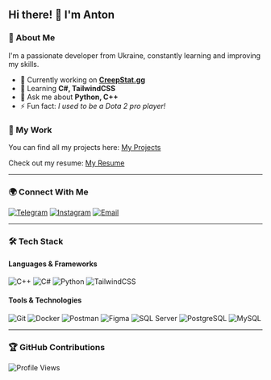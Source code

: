 ## Hi there! 👋 I'm Anton


### 🚀 About Me
I'm a passionate developer from Ukraine, constantly learning and improving my skills.

- 🔭 Currently working on **[CreepStat.gg](https://github.com/Tosentai)**
- 🌱 Learning **C#, TailwindCSS**
- 💬 Ask me about **Python, C++**
- ⚡ Fun fact: *I used to be a Dota 2 pro player!*

### 📂 My Work
You can find all my projects here: [My Projects](https://docs.google.com/document/d/1z5UJjqQxiNBWr9zoG6a-B8S5kgIqqu9FP7SKdSgwu9U/edit?tab=t.0)

Check out my resume: [My Resume](https://drive.google.com/file/d/1y7exw3U08XPwesL9eyLnytiV3XBQ-HIC/view?usp=sharing)

---

### 🌍 Connect With Me
[![Telegram](https://img.shields.io/badge/Telegram-26A5E4?style=for-the-badge&logo=telegram&logoColor=white)](https://t.me/tosentai)
[![Instagram](https://img.shields.io/badge/Instagram-E4405F?style=for-the-badge&logo=instagram&logoColor=white)](https://instagram.com/tosentai_)
[![Email](https://img.shields.io/badge/Email-D14836?style=for-the-badge&logo=gmail&logoColor=white)](mailto:anton.anpilohov@gmail.com)

---

### 🛠️ Tech Stack
#### Languages & Frameworks
![C++](https://img.shields.io/badge/C++-00599C?style=for-the-badge&logo=c%2B%2B&logoColor=white)
![C#](https://img.shields.io/badge/C%23-239120?style=for-the-badge&logo=c-sharp&logoColor=white)
![Python](https://img.shields.io/badge/Python-3776AB?style=for-the-badge&logo=python&logoColor=white)
![TailwindCSS](https://img.shields.io/badge/TailwindCSS-06B6D4?style=for-the-badge&logo=tailwindcss&logoColor=white)

#### Tools & Technologies
![Git](https://img.shields.io/badge/Git-F05032?style=for-the-badge&logo=git&logoColor=white)
![Docker](https://img.shields.io/badge/Docker-2496ED?style=for-the-badge&logo=docker&logoColor=white)
![Postman](https://img.shields.io/badge/Postman-FF6C37?style=for-the-badge&logo=postman&logoColor=white)
![Figma](https://img.shields.io/badge/Figma-F24E1E?style=for-the-badge&logo=figma&logoColor=white)
![SQL Server](https://img.shields.io/badge/SQL%20Server-CC2927?style=for-the-badge&logo=microsoft-sql-server&logoColor=white)
![PostgreSQL](https://img.shields.io/badge/PostgreSQL-316192?style=for-the-badge&logo=postgresql&logoColor=white)
![MySQL](https://img.shields.io/badge/MySQL-4479A1?style=for-the-badge&logo=mysql&logoColor=white)

---





### 🏆 GitHub Contributions
![Profile Views](https://komarev.com/ghpvc/?username=tosentai&label=Profile%20views&color=0e75b6&style=flat)
